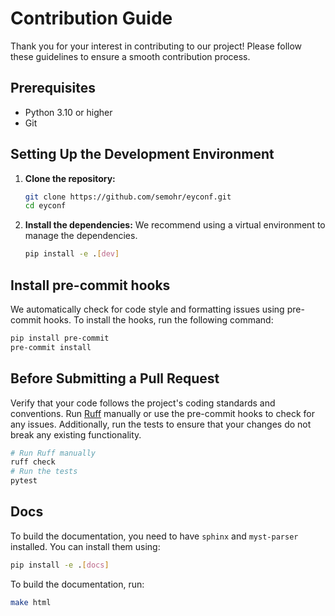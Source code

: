 # Contribution Guide

Thank you for your interest in contributing to our project! Please follow these guidelines to ensure a smooth contribution process.

## Prerequisites

- Python 3.10 or higher
- Git

## Setting Up the Development Environment

1. **Clone the repository:**
   ```bash
   git clone https://github.com/semohr/eyconf.git
   cd eyconf
   ```
2. **Install the dependencies:**
    We recommend using a virtual environment to manage the dependencies.
   ```bash
   pip install -e .[dev]
   ```

## Install pre-commit hooks
We automatically check for code style and formatting issues using pre-commit hooks. To install the hooks, run the following command:

```bash
pip install pre-commit
pre-commit install
```

## Before Submitting a Pull Request

Verify that your code follows the project's coding standards and conventions. Run [Ruff](https://docs.astral.sh/ruff/) manually or use the pre-commit hooks to check for any issues. Additionally, run the tests to ensure that your changes do not break any existing functionality.

```bash
# Run Ruff manually
ruff check
# Run the tests
pytest
```

## Docs

To build the documentation, you need to have `sphinx` and `myst-parser` installed. You can install them using:

```bash
pip install -e .[docs]
```

To build the documentation, run:

```bash
make html
```